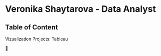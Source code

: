 # Veronika Shaytarova - Data Analyst

## Table of Content
Vizualization Projects:
Tableau




:snake:
